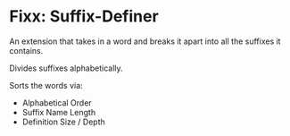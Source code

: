 # Fixx: Suffix-Definer
An extension that takes in a word and breaks it apart into all the suffixes it contains. 

Divides suffixes alphabetically.

Sorts the words via:
- Alphabetical Order
- Suffix Name Length
- Definition Size / Depth
